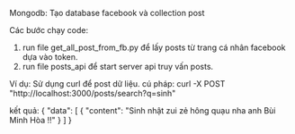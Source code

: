 Mongodb: Tạo database facebook và collection post

Các bước chạy code:
1. run file get_all_post_from_fb.py để lấy posts từ trang cá nhân facebook dựa vào token.
2. run file posts_api để start server api truy vấn posts.

Ví dụ:
Sử dụng curl để post dữ liệu.
cú pháp: curl -X POST "http://localhost:3000/posts/search?q=sinh"

kết quả:
{
  "data": [
    {
      "content": "Sinh nhật zui zẻ hông quạu nha anh Bùi Minh Hòa !!"
    }
  ]
}
